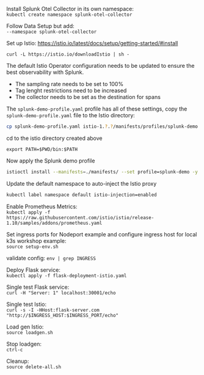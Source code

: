 Install Splunk Otel Collector in its own namespace:  
`kubectl create namespace splunk-otel-collector`

Follow Data Setup but add:  
`--namespace splunk-otel-collector`  

Set up Istio:
https://istio.io/latest/docs/setup/getting-started/#install  

`curl -L https://istio.io/downloadIstio | sh -`  

The default Istio Operator configuration needs to be updated to ensure the best observability with Splunk.

- The sampling rate needs to be set to 100%
- Tag lenght restrictions need to be increased
- The collector needs to be set as the destination for spans

The `splunk-demo-profile.yaml` profile has all of these settings, copy the `splunk-demo-profile.yaml` file to the Istio directory:

```sh
cp splunk-demo-profile.yaml istio-1.?.?/manifests/profiles/splunk-demo.yaml
```

cd to the istio directory created above  

`export PATH=$PWD/bin:$PATH`  

Now apply the Splunk demo profile

```sh
istioctl install --manifests=./manifests/ --set profile=splunk-demo -y
```

Update the default namespace to auto-inject the Istio proxy

```sh
kubectl label namespace default istio-injection=enabled
```

Enable Prometheus Metrics:  
`kubectl apply -f https://raw.githubusercontent.com/istio/istio/release-1.10/samples/addons/prometheus.yaml`  

Set ingress ports for Nodeport example and configure ingress host for local k3s workshop example:  
`source setup-env.sh`  

validate config: 
`env | grep INGRESS`   

Deploy Flask service:  
`kubectl apply -f flask-deployment-istio.yaml`  

Single test Flask service:  
`curl -H "Server: 1" localhost:30001/echo`  

Single test Istio:  
`curl -s -I -HHost:flask-server.com "http://$INGRESS_HOST:$INGRESS_PORT/echo"`  

Load gen Istio:  
`source loadgen.sh`  

Stop loadgen:  
`ctrl-c`  

Cleanup:  
`source delete-all.sh`